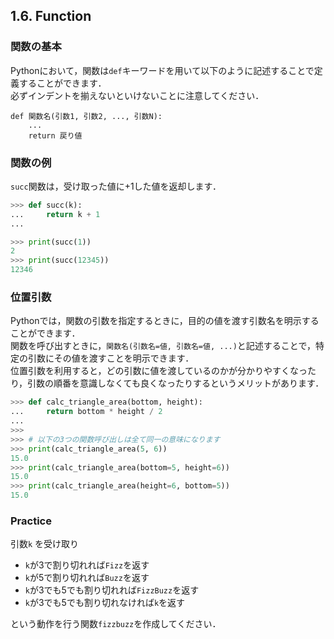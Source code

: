 ## 1.6. Function
### 関数の基本
Pythonにおいて，関数は`def`キーワードを用いて以下のように記述することで定義することができます．  
必ずインデントを揃えないといけないことに注意してください．

```
def 関数名(引数1, 引数2, ..., 引数N):
    ...
    return 戻り値

```

### 関数の例
`succ`関数は，受け取った値に+1した値を返却します．

```python
>>> def succ(k):
...     return k + 1
... 

>>> print(succ(1))
2
>>> print(succ(12345))
12346
```

### 位置引数
Pythonでは，関数の引数を指定するときに，目的の値を渡す引数名を明示することができます．  
関数を呼び出すときに，`関数名(引数名=値, 引数名=値, ...)`と記述することで，特定の引数にその値を渡すことを明示できます．  
位置引数を利用すると，どの引数に値を渡しているのかが分かりやすくなったり，引数の順番を意識しなくても良くなったりするというメリットがあります．

```python
>>> def calc_triangle_area(bottom, height):
...     return bottom * height / 2
... 
>>>
>>> # 以下の3つの関数呼び出しは全て同一の意味になります
>>> print(calc_triangle_area(5, 6))
15.0
>>> print(calc_triangle_area(bottom=5, height=6))
15.0
>>> print(calc_triangle_area(height=6, bottom=5))
15.0
```

### Practice
引数`k` を受け取り

- `k`が3で割り切れれば`Fizz`を返す
- `k`が5で割り切れれば`Buzz`を返す
- `k`が3でも5でも割り切れれば`FizzBuzz`を返す
- `k`が3でも5でも割り切れなければ`k`を返す

という動作を行う関数`fizzbuzz`を作成してください．
